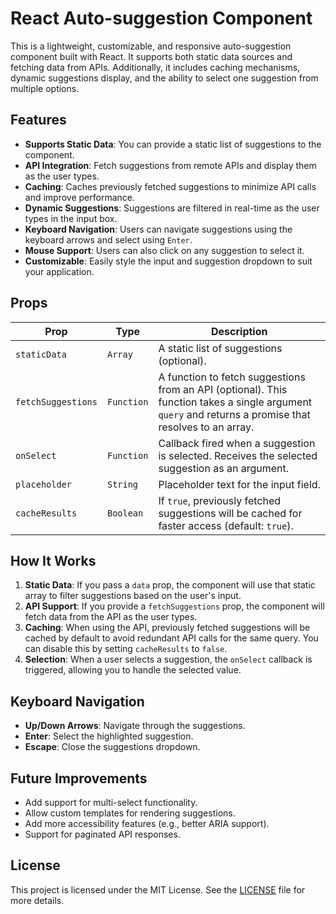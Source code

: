 # React Auto-suggestion Component

This is a lightweight, customizable, and responsive auto-suggestion component built with React. It supports both static data sources and fetching data from APIs. Additionally, it includes caching mechanisms, dynamic suggestions display, and the ability to select one suggestion from multiple options.

## Features

- **Supports Static Data**: You can provide a static list of suggestions to the component.
- **API Integration**: Fetch suggestions from remote APIs and display them as the user types.
- **Caching**: Caches previously fetched suggestions to minimize API calls and improve performance.
- **Dynamic Suggestions**: Suggestions are filtered in real-time as the user types in the input box.
- **Keyboard Navigation**: Users can navigate suggestions using the keyboard arrows and select using `Enter`.
- **Mouse Support**: Users can also click on any suggestion to select it.
- **Customizable**: Easily style the input and suggestion dropdown to suit your application.

## Props

| Prop               | Type       | Description                                                                                                                                            |
| ------------------ | ---------- | ------------------------------------------------------------------------------------------------------------------------------------------------------ |
| `staticData`       | `Array`    | A static list of suggestions (optional).                                                                                                               |
| `fetchSuggestions` | `Function` | A function to fetch suggestions from an API (optional). This function takes a single argument `query` and returns a promise that resolves to an array. |
| `onSelect`         | `Function` | Callback fired when a suggestion is selected. Receives the selected suggestion as an argument.                                                         |
| `placeholder`      | `String`   | Placeholder text for the input field.                                                                                                                  |
| `cacheResults`     | `Boolean`  | If `true`, previously fetched suggestions will be cached for faster access (default: `true`).                                                          |

## How It Works

1. **Static Data**: If you pass a `data` prop, the component will use that static array to filter suggestions based on the user's input.
2. **API Support**: If you provide a `fetchSuggestions` prop, the component will fetch data from the API as the user types.
3. **Caching**: When using the API, previously fetched suggestions will be cached by default to avoid redundant API calls for the same query. You can disable this by setting `cacheResults` to `false`.
4. **Selection**: When a user selects a suggestion, the `onSelect` callback is triggered, allowing you to handle the selected value.

## Keyboard Navigation

- **Up/Down Arrows**: Navigate through the suggestions.
- **Enter**: Select the highlighted suggestion.
- **Escape**: Close the suggestions dropdown.

## Future Improvements

- Add support for multi-select functionality.
- Allow custom templates for rendering suggestions.
- Add more accessibility features (e.g., better ARIA support).
- Support for paginated API responses.

## License

This project is licensed under the MIT License. See the [LICENSE](LICENSE) file for more details.
